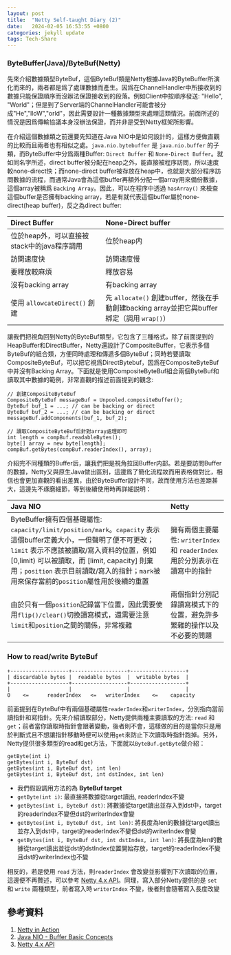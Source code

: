 ```yaml
---
layout: post
title:  "Netty Self-taught Diary (2)"
date:   2024-02-05 16:53:55 +0800
categories: jekyll update
tags: Tech-Share
---
```

<html>
<body>
<div markdown="block" style="margin-top: 10px">
    
### ByteBuffer(Java)/ByteBuf(Netty)
先來介紹數據類型ByteBuf，這個ByteBuf類是Netty根據Java的ByteBuffer所演化而來的，兩者都是爲了處理數據而產生。因爲在ChannelHandler中所接收到的數據只能保證順序而沒辦法保證接收到的段落。例如Client中按順序發送: "Hello", "World"；但是到了Server端的ChannelHandler可能會被分成"He","lloW","orld"，因此需要設計一種數據類型來處理這類情況。前面所述的情況是因爲傳輸協議本身沒辦法保證，而并非是受到Netty框架所影響。

在介紹這個數據類之前還要先知道在Java NIO中是如何設計的，這樣方便做直觀的比較而且兩者也有相似之處。`java.nio.bytebuffer` 是 `java.nio.buffer` 的子類，而ByteBuffer中分爲兩種Buffer: `Direct Buffer` 和 `None-Direct Buffer`。就如同名字所述，direct buffer被分配在heap之外，能直接被程序訪問，所以速度較none-direct快；而none-direct buffer被存放在heap中，也就是大部分程序訪問數據的流程，而通常Java會為這個buffer再額外分配一個array用來備份數據，這個array被稱爲 `Backing Array`。因此，可以在程序中透過 `hasArray()` 來檢查這個buffer是否擁有backing array，若是有就代表這個buffer屬於none-direct(heap buffer)，反之為direct buffer: 

| Direct Buffer | None-Direct buffer |
| :---- | :---- |
| 位於heap外，可以直接被stack中的java程序調用 | 位於heap内 |
| 訪問速度快 | 訪問速度慢 |
| 要釋放較麻煩 | 釋放容易 |
| 沒有backing array | 有backing array |
| 使用 `allowcateDirect()` 創建 | 先 `allocate()` 創建buffer，然後在手動創建backing array並把它與buffer綁定（調用 `wrap()`）|

讓我們把視角回到Netty的ByteBuf類型，它包含了三種格式，除了前面提到的HeapBuffer和DirectBuffer，Netty還設計了CompositeBuffer，它表示多個ByteBuf的組合類，方便同時處理和傳遞多個ByteBuf；同時若要讀取CompositeByteBuf，可以把它視爲DirectBytebuf，因爲在CompositeByteBuf中并沒有Backing Array。下面就是使用CompositeByteBuf組合兩個ByteBuf和讀取其中數據的範例，非常直觀的描述前面提到的觀念:

```
// 創建CompositeByteBuf
CompositeByteBuf messageBuf = Unpooled.compositeBuffer();
ByteBuf buf_1 = ...; // can be backing or direct
ByteBuf buf_2 = ...; // can be backing or direct
messageBuf.addComponents(buf_1, buf_2);

// 讀取CompositeByteBuf后針對array處理即可
int length = compBuf.readableBytes();
byte[] array = new byte[length];
compBuf.getBytes(compBuf.readerIndex(), array);
```

介紹完不同種類的Buffer后，讓我們把是視角拉回Buffer内部。若是要訪問Buffer的數據，Netty又與原生Java做出區別，這邊爲了簡化流程故而用表格做對比，相信也會更加直觀的看出差異，由於ByteBuffer設計不同，故而使用方法也差距甚大，這邊先不琢磨細節，等到後續使用時再詳細説明：

| Java NIO | Netty |
| :---- | :---- |
| ByteBuffer擁有四個基礎屬性: `capacity/limit/position/mark`。`capacity` 表示這個buffer定義大小，一但聲明了便不可更改；`limit` 表示不應該被讀取/寫入資料的位置，例如 [0,limit) 可以被讀取，而 [limit, capacity] 則棄用；`position` 表示目前讀取/寫入的指針；`mark`被用來保存當前的`position`屬性用於後續的重置| 擁有兩個主要屬性: `writerIndex` 和 `readerIndex` 用於分別表示在讀寫中的指針|
| 由於只有一個`position`記錄當下位置，因此需要使用`flip()/clear()`切換讀寫模式，還需要注意`limit`和`position`之間的關係，非常複雜| 兩個指針分別記錄讀寫模式下的位置，避免許多繁雜的操作以及不必要的問題|

### How to read/write ByteBuf
```
+-------------------+------------------+------------------+
| discardable bytes |  readable bytes  |  writable bytes  |
+-------------------+------------------+------------------+
|                   |                  |                  |
0    <=      readerIndex   <=   writerIndex    <=    capacity
```

前面提到在ByteBuf中有兩個基礎屬性`readerIndex`和`writerIndex`，分別指向當前讀指針和寫指針。先來介紹讀取部分，Netty提供兩種主要讀取的方法: `read` 和 `get`；前者當你讀取時指針會跟著變動，後者則不會，這樣做的目的是當你只是用於判斷式且不想讓指針移動時便可以使用`get`來防止下次讀取時指針跑掉。另外，Netty提供很多類型的read和get方法，下面就以`ByteBuf.getByte`做介紹：
```
getByte(int i)
getBytes(int i, ByteBuf dst)
getBytes(int i, ByteBuf dst, int len)
getBytes(int i, ByteBuf dst, int dstIndex, int len)
```

- 我們假設調用方法的為 **ByteBuf target**
- `getByte(int i)`: 最直接將數據從target讀出, readerIndex不變
- `getBytes(int i, ByteBuf dst)`: 將數據從target讀出並存入到dst中，target的readerIndex不變但dst的writerIndex會變
- `getBytes(int i, ByteBuf dst, int len)`: 將長度為len的數據從target讀出並存入到dst中，target的readerIndex不變但dst的writerIndex會變
- `getBytes(int i, ByteBuf dst, int dstIndex, int len)`: 將長度為len的數據從target讀出並從dst的dstIndex位置開始存放，target的readerIndex不變且dst的writerIndex也不變

相反的，若是使用 `read` 方法，則`readerIndex` 會改變並影響到下次讀取的位置，這邊便不再贅述，可以參考 [Netty 4.x API](https://netty.io/4.1/api/index.html)。同理，寫入部分Netty提供的是 `set` 和 `write` 兩種類型，前者寫入時 `writerIndex` 不變，後者則會隨著寫入長度改變

## 參考資料
1. [Netty in Action](https://github.com/zuzeep/book/blob/master/Netty%20in%20Action.pdf)
2. [Java NIO - Buffer Basic Concepts](https://medium.com/@clu1022/java-nio-buffer-c98b52fd93ca)
3. [Netty 4.x API](https://netty.io/4.1/api/index.html)

</div>
</body>
</html>

